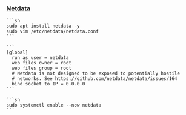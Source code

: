 ### [Netdata](https://www.netdata.cloud/)

````{tab} Ubuntu 22 ARM [^1]
```sh
sudo apt install netdata -y
sudo vim /etc/netdata/netdata.conf
```

```
[global]
  run as user = netdata
  web files owner = root
  web files group = root
  # Netdata is not designed to be exposed to potentially hostile
  # networks. See https://github.com/netdata/netdata/issues/164
  bind socket to IP = 0.0.0.0
```

```sh
sudo systemctl enable --now netdata
```
````

[^1]: [How to Install Netdata on Ubuntu 22.04](https://wiki.crowncloud.net/?how_to_Install_netdata_monitoring_tool_ubuntu_22_04)
